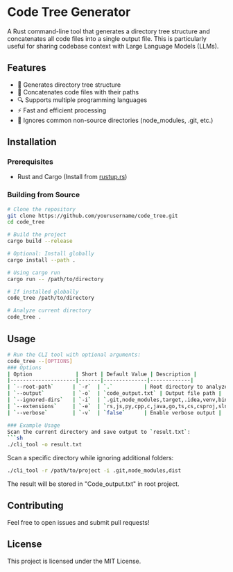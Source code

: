 # Code Tree Generator

A Rust command-line tool that generates a directory tree structure and concatenates all code files into a single output file. This is particularly useful for sharing codebase context with Large Language Models (LLMs).

## Features

- 📁 Generates directory tree structure
- 📝 Concatenates code files with their paths
- 🔍 Supports multiple programming languages
- ⚡ Fast and efficient processing
- 🚫 Ignores common non-source directories (node_modules, .git, etc.)

## Installation

### Prerequisites

- Rust and Cargo (Install from [rustup.rs](https://rustup.rs/))

### Building from Source

```bash
# Clone the repository
git clone https://github.com/yourusername/code_tree.git
cd code_tree

# Build the project
cargo build --release

# Optional: Install globally
cargo install --path .

# Using cargo run
cargo run -- /path/to/directory

# If installed globally
code_tree /path/to/directory

# Analyze current directory
code_tree .
```
## Usage
```bash
# Run the CLI tool with optional arguments:
code_tree --[OPTIONS]
### Options
| Option              | Short | Default Value | Description |
|---------------------|-------|--------------|-------------|
| `--root-path`      | `-r`  | `.`          | Root directory to analyze |
| `--output`         | `-o`  | `code_output.txt` | Output file path |
| `--ignored-dirs`   | `-i`  | `.git,node_modules,target,.idea,venv,bin,obj,Debug,Release` | Comma-separated directories to ignore |
| `--extensions`     | `-e`  | `rs,js,py,cpp,c,java,go,ts,cs,csproj,sln,cshtml,razor,json,xml,config,yml,yaml` | File extensions to include |
| `--verbose`        | `-v`  | `false`      | Enable verbose output |

### Example Usage
Scan the current directory and save output to `result.txt`:
```sh
./cli_tool -o result.txt
```

Scan a specific directory while ignoring additional folders:
```sh
./cli_tool -r /path/to/project -i .git,node_modules,dist
```

The result will be stored in "Code_output.txt" in root project.

## Contributing
Feel free to open issues and submit pull requests!

## License
This project is licensed under the MIT License.